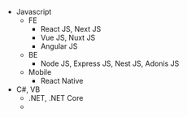 - Javascript
	- FE
		- React JS, Next JS
		- Vue JS, Nuxt JS
		- Angular JS
	- BE
		- Node JS, Express JS, Nest JS, Adonis JS
	- Mobile
		- React Native
- C#, VB
	- .NET, .NET Core
	- 